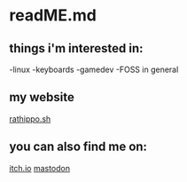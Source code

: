 # readME.md
## things i'm interested in:
  -linux
  -keyboards
  -gamedev
  -FOSS in general
## my website
 <a rel = "me" href = "https://rathippo.sh">rathippo.sh<a>
## you can also find me on:
 <a rel = "me" href = "https://rathippo.itch.io">itch.io<a>
 <a rel = "me" href = "https://toot.community/@rathippo">mastodon<a>
<!---
ratHippo/ratHippo is a ✨ special ✨ repository because its `README.md` (this file) appears on your GitHub profile.
You can click the Preview link to take a look at your changes.
--->
